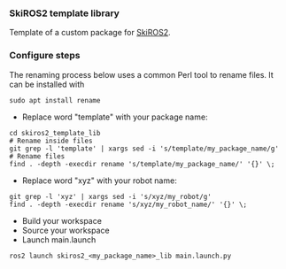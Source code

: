 ###  SkiROS2 template library

Template of a custom package for [SkiROS2](https://github.com/RVMI/skiros2).

### Configure steps

The renaming process below uses a common Perl tool to rename files. It can be installed with
```
sudo apt install rename
```

* Replace word "template" with your package name:
```
cd skiros2_template_lib
# Rename inside files
git grep -l 'template' | xargs sed -i 's/template/my_package_name/g'
# Rename files
find . -depth -execdir rename 's/template/my_package_name/' '{}' \;
```
* Replace word "xyz" with your robot name:
```
git grep -l 'xyz' | xargs sed -i 's/xyz/my_robot/g'
find . -depth -execdir rename 's/xyz/my_robot_name/' '{}' \;
```
* Build your workspace
* Source your workspace
* Launch main.launch
```
ros2 launch skiros2_<my_package_name>_lib main.launch.py
```

